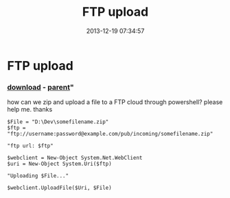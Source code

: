 ﻿---
pid:            4714
parent:         1133
children:       
poster:         imam muhammed
title:          FTP upload
date:           2013-12-19 07:34:57
format:         posh
---

# FTP upload

### [download](4714.ps1) - [parent](1133.md)"

how can we zip and upload a file to a FTP cloud through powershell?
please help me.
thanks

```posh
$File = "D:\Dev\somefilename.zip"
$ftp = "ftp://username:password@example.com/pub/incoming/somefilename.zip"

"ftp url: $ftp"

$webclient = New-Object System.Net.WebClient
$uri = New-Object System.Uri($ftp)

"Uploading $File..."

$webclient.UploadFile($Uri, $File)
```
